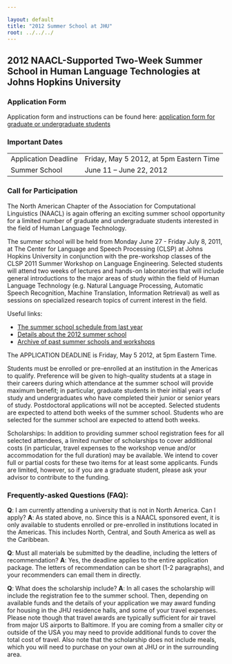 ```yaml
---

layout: default
title: "2012 Summer School at JHU"
root: ../../../
---
```


2012 NAACL-Supported Two-Week Summer School in Human Language Technologies at Johns Hopkins University
---------------------------------

### Application Form

Application form and instructions can be found here: <a href="NAACL_JHU_Scholarship_Application.txt">application form for graduate or undergraduate students</a>

### Important Dates

|                      |                                         |
|----------------------|-----------------------------------------|
| Application Deadline | Friday, May 5 2012, at 5pm Eastern Time |
| Summer School        | June 11 – June 22, 2012                 |

### Call for Participation

The North American Chapter of the Association for Computational Linguistics (NAACL) is again offering an exciting summer school opportunity for a limited number of graduate and undergraduate students interested in the field of Human Language Technology.

The summer school will be held from Monday June 27 - Friday July 8, 2011, at The Center for Language and Speech Processing (CLSP) at Johns Hopkins University in conjunction with the pre-workshop classes of the CLSP 2011 Summer Workshop on Language Engineering. Selected students will attend two weeks of lectures and hands-on laboratories that will include general introductions to the major areas of study within the field of Human Language Technology (e.g. Natural Language Processing, Automatic Speech Recognition, Machine Translation, Information Retrieval) as well as sessions on specialized research topics of current interest in the field.

Useful links:

-   [The summer school schedule from last year](http://www.clsp.jhu.edu/workshops/archive/ws11/)
-   [Details about the 2012 summer school](http://www.clsp.jhu.edu/workshops/current/)
-   [Archive of past summer schools and workshops](http://www.clsp.jhu.edu/workshops/archive/)

The APPLICATION DEADLINE is Friday, May 5 2012, at 5pm Eastern Time.

Students must be enrolled or pre-enrolled at an institution in the Americas to qualify. Preference will be given to high-quality students at a stage in their careers during which attendance at the summer school will provide maximum benefit; in particular, graduate students in their initial years of study and undergraduates who have completed their junior or senior years of study. Postdoctoral applications will not be accepted. Selected students are expected to attend both weeks of the summer school. Students who are selected for the summer school are expected to attend both weeks.

Scholarships: In addition to providing summer school registration fees for all selected attendees, a limited number of scholarships to cover additional costs (in particular, travel expenses to the workshop venue and/or accommodation for the full duration) may be available. We intend to cover full or partial costs for these two items for at least some applicants. Funds are limited, however, so if you are a graduate student, please ask your advisor to contribute to the funding.

### Frequently-asked Questions (FAQ):

**Q**: I am currently attending a university that is not in North America. Can I apply?
**A**: As stated above, no. Since this is a NAACL sponsored event, it is only available to students enrolled or pre-enrolled in institutions located in the Americas. This includes North, Central, and South America as well as the Caribbean.

**Q**: Must all materials be submitted by the deadline, including the letters of recommendation?
**A**: Yes, the deadline applies to the entire application package. The letters of recommendation can be short (1-2 paragraphs), and your recommenders can email them in directly.

**Q**: What does the scholarship include?
**A**: In all cases the scholarship will include the registration fee to the summer school. Then, depending on available funds and the details of your application we may award funding for housing in the JHU residence halls, and some of your travel expenses. Please note though that travel awards are typically sufficient for air travel from major US airports to Baltimore. If you are coming from a smaller city or outside of the USA you may need to provide additional funds to cover the total cost of travel. Also note that the scholarship does not include meals, which you will need to purchase on your own at JHU or in the surrounding area.
